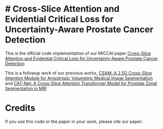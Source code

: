 # # Cross-Slice Attention and Evidential Critical Loss for Uncertainty-Aware Prostate Cancer Detection

This is the official code implementation of our MICCAI paper [Cross-Slice Attention and Evidential Critical Loss for Uncertainty-Aware Prostate Cancer Detection]()

This is a followup work of our previous works, [CSAM: A 2.5D Cross-Slice Attention Module for Anisotropic Volumetric Medical Image Segmentation](https://github.com/aL3x-O-o-Hung/CSAM) and [CAT-Net: A Cross-Slice Attention Transformer Model for Prostate Zonal Segmentation in MRI](https://github.com/aL3x-O-o-Hung/CAT-Net)

							

# Credits

If you use this code or the paper in your work, please cite our paper:
```bash
```
